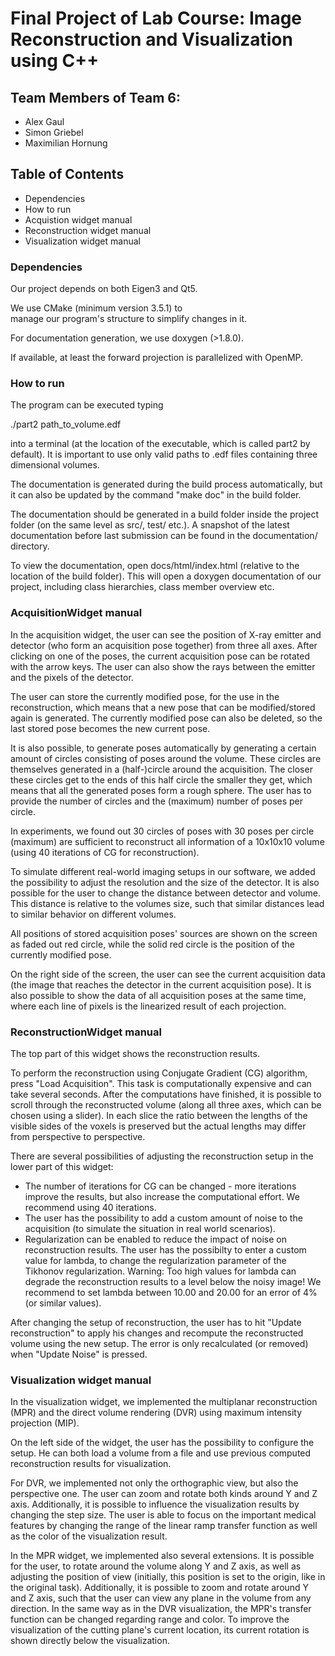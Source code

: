 # Final Project of Lab Course: Image Reconstruction and Visualization using C++

## Team Members of Team 6:
 - Alex Gaul
 - Simon Griebel
 - Maximilian Hornung

## Table of Contents

- Dependencies
- How to run
- Acquistion widget manual
- Reconstruction widget manual
- Visualization widget manual

### Dependencies

Our project depends on both Eigen3 and 
Qt5. 

We use CMake (minimum version 3.5.1) to  
manage our program's structure to simplify changes 
in it.

For documentation generation, we use doxygen (>1.8.0).

If available, at least the forward projection is parallelized with OpenMP.

### How to run

The program can be executed typing

./part2 path_to_volume.edf

into a terminal (at the location of the executable, which is
called part2 by default).
It is important to use only valid paths to .edf files 
containing three dimensional volumes.

The documentation is generated during the build process 
automatically, but it can also be updated by the 
command "make doc" in the build folder.

The documentation should be generated in a build folder inside the project 
folder (on the same level as src/, test/ etc.). A snapshot of the latest
documentation before last submission can be found in the documentation/ 
directory.

To view the documentation, open docs/html/index.html (relative 
to the location of the build folder). This will open a doxygen 
documentation of our project, including class hierarchies, 
class member overview etc.

### AcquisitionWidget manual

In the acquisition widget, the user can see the position of 
X-ray emitter and detector (who form an 
acquisition pose together) from three all axes.
After clicking on one of the poses, the current acquisition pose can be rotated with the arrow keys. 
The user can also show the rays between the emitter and the pixels of the detector.

The user can store the currently modified pose, for the use in the reconstruction, 
which means that a new pose that can be modified/stored again is generated.
The currently modified pose can also be deleted, so the last stored pose becomes the new current pose.

It is also possible, to generate poses automatically by generating
a certain amount of circles consisting of poses around the volume. 
These circles are themselves generated in a (half-)circle around the acquisition. 
The closer these circles get to the ends of this half circle the smaller they get, 
which means that all the generated poses form a rough sphere.
The user has to provide the number of circles and the (maximum) number of poses per circle.

In experiments, we found out 30 circles of poses with 30 poses per 
circle (maximum) are sufficient to reconstruct all information 
of a 10x10x10 volume (using 40 iterations of CG for reconstruction).

To simulate different real-world imaging setups in our software, we
added the possibility to adjust the resolution and the size of the 
detector. It is also possible for the user to change the distance 
between detector and volume. This distance is relative to the volumes 
size, such that similar distances lead to similar behavior 
on different volumes.

All positions of stored acquisition poses' sources are shown on the screen as faded out red circle, 
while the solid red circle is the position of the currently modified pose.

On the right side of the screen, the user can see the current acquisition
data (the image that reaches the detector in the current acquisition 
pose). It is also possible to show the data of all acquisition poses at the same time, 
where each line of pixels is the linearized result of each projection.

### ReconstructionWidget manual

The top part of this widget shows the reconstruction results. 

To perform the reconstruction using Conjugate Gradient (CG) algorithm, 
press "Load Acquisition". 
This task is computationally expensive and can take several
seconds. After the computations have finished, it is possible
to scroll through the reconstructed volume (along all three 
axes, which can be chosen using a slider). In each slice the ratio between the lengths of
the visible sides of the voxels is preserved but the actual lengths may differ from
perspective to perspective.

There are several possibilities of adjusting the reconstruction
setup in the lower part of this widget:

- The number of iterations for CG can be changed - more iterations
improve the results, but also increase the computational effort. 
We recommend using 40 iterations.
- The user has the possibility to add a custom amount of noise to the
acquisition (to simulate the situation in real world scenarios).
- Regularization can be enabled to reduce the impact of noise on 
reconstruction results. The user has the possibilty to enter a 
custom value for lambda, to change the 
regularization parameter of the Tikhonov regularization.
Warning: Too high values for lambda can degrade the reconstruction 
results to a level below the noisy image!
We recommend to set lambda between 10.00 and 20.00 for an error of 4%  (or similar values).

After changing the setup of reconstruction, the user has to hit 
"Update reconstruction" to apply his changes and recompute the 
reconstructed volume using the new setup. 
The error is only recalculated (or removed) when "Update Noise" is pressed.

### Visualization widget manual

In the visualization widget, we implemented the multiplanar 
reconstruction (MPR) and the direct volume rendering (DVR)
using maximum intensity projection (MIP). 

On the left side of the widget, the user has the possibility to 
configure the setup. He can both load a volume from a file and
use previous computed reconstruction results for visualization.

For DVR, we implemented not only the orthographic view, 
but also the perspective one. The user can zoom and rotate both 
kinds around Y and Z axis. Additionally, it is possible to 
influence the visualization results by changing the step size.
The user is able to focus on the important medical features by
changing the range of the linear ramp transfer function as well 
as the color of the visualization result.

In the MPR widget, we implemented also several extensions.
It is possible for the user, to rotate around the volume along 
Y and Z axis, as well as adjusting the position of view (initially,
this position is set to the origin, like in the original task). 
Additionally, it is possible to zoom and rotate around Y and Z axis,
such that the user can view any plane in the volume from any direction.
In the same way as in the DVR visualization, the MPR's transfer function
can be changed regarding range and color.
To improve the visualization of the cutting plane's current location, 
its current rotation is shown directly below the visualization.
